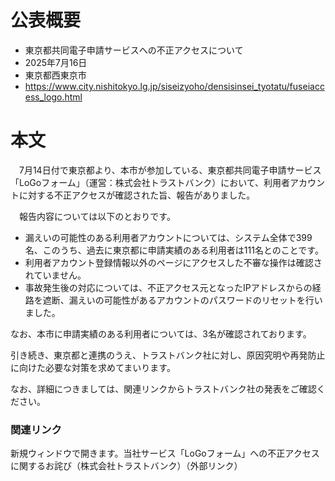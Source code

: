 # 公表概要
- 東京都共同電子申請サービスへの不正アクセスについて
- 2025年7月16日
- 東京都西東京市
- https://www.city.nishitokyo.lg.jp/siseizyoho/densisinsei_tyotatu/fuseiaccess_logo.html

# 本文
　7月14日付で東京都より、本市が参加している、東京都共同電子申請サービス「LoGoフォーム」（運営：株式会社トラストバンク）において、利用者アカウントに対する不正アクセスが確認された旨、報告がありました。

　報告内容については以下のとおりです。

- 漏えいの可能性のある利用者アカウントについては、システム全体で399名、このうち、過去に東京都に申請実績のある利用者は111名とのことです。
- 利用者アカウント登録情報以外のページにアクセスした不審な操作は確認されていません。
- 事故発生後の対応については、不正アクセス元となったIPアドレスからの経路を遮断、漏えいの可能性があるアカウントのパスワードのリセットを行いました。

なお、本市に申請実績のある利用者については、3名が確認されております。

引き続き、東京都と連携のうえ、トラストバンク社に対し、原因究明や再発防止に向けた必要な対策を求めてまいります。

なお、詳細につきましては、関連リンクからトラストバンク社の発表をご確認ください。

### 関連リンク
新規ウィンドウで開きます。当社サービス「LoGoフォーム」への不正アクセスに関するお詫び（株式会社トラストバンク）（外部リンク）
